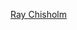 [Ray Chisholm](https://www.oakville.ca/town-hall/mayor-council-administration/mayor-council/councillor-ray-chisholm/)